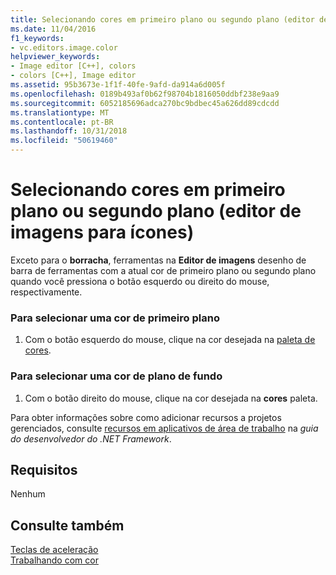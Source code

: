 ```yaml
---
title: Selecionando cores em primeiro plano ou segundo plano (editor de imagens para ícones)
ms.date: 11/04/2016
f1_keywords:
- vc.editors.image.color
helpviewer_keywords:
- Image editor [C++], colors
- colors [C++], Image editor
ms.assetid: 95b3673e-1f1f-40fe-9afd-da914a6d005f
ms.openlocfilehash: 0189b493af0b62f98704b1816050ddbf238e9aa9
ms.sourcegitcommit: 6052185696adca270bc9bdbec45a626dd89cdcdd
ms.translationtype: MT
ms.contentlocale: pt-BR
ms.lasthandoff: 10/31/2018
ms.locfileid: "50619460"
---
```

# <a name="selecting-foreground-or-background-colors-image-editor-for-icons"></a>Selecionando cores em primeiro plano ou segundo plano (editor de imagens para ícones)

Exceto para o **borracha**, ferramentas na **Editor de imagens** desenho de barra de ferramentas com a atual cor de primeiro plano ou segundo plano quando você pressiona o botão esquerdo ou direito do mouse, respectivamente.

### <a name="to-select-a-foreground-color"></a>Para selecionar uma cor de primeiro plano

1. Com o botão esquerdo do mouse, clique na cor desejada na [paleta de cores](../windows/colors-window-image-editor-for-icons.md).

### <a name="to-select-a-background-color"></a>Para selecionar uma cor de plano de fundo

1. Com o botão direito do mouse, clique na cor desejada na **cores** paleta.

Para obter informações sobre como adicionar recursos a projetos gerenciados, consulte [recursos em aplicativos de área de trabalho](/dotnet/framework/resources/index) na *guia do desenvolvedor do .NET Framework*.

## <a name="requirements"></a>Requisitos

Nenhum

## <a name="see-also"></a>Consulte também

[Teclas de aceleração](../windows/accelerator-keys-image-editor-for-icons.md)<br/>
[Trabalhando com cor](../windows/working-with-color-image-editor-for-icons.md)